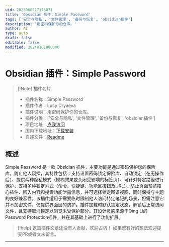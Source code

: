 ```yaml
---
uid: 2025060517175071
title: 'Obsidian 插件：Simple Password'
tags: ['安全与隐私', '文件管理', '备份与恢复', 'obsidian插件']
description: '用密码保护你的仓库。'
author: AI
type: auto
draft: false
editable: false
modified: 20240101000000
---
```


# Obsidian 插件：Simple Password

> [!Note] 插件名片
> - 插件名称：Simple Password
> - 插件作者：Lucy Dryaeva
> - 插件说明：用密码保护你的仓库。
> - 插件分类：['安全与隐私', '文件管理', '备份与恢复', 'obsidian插件']
> - 项目地址：[点我访问](https://github.com/ShadiestGoat/obsidian-simple-password)
> - 国内下载地址：[下载安装](https://pkmer.cn/products/plugin/pluginMarket/?simple-password)
> - 自述文件：[Readme](https://ghproxy.net/https://raw.githubusercontent.com/ShadiestGoat/obsidian-simple-password/master/README.md)



## 概述

Simple Password 是一款 Obsidian 插件，主要功能是通过密码保护您的保险库，防止他人窥探，其特性包括：支持设置密码锁定保险库、自动锁定（在无操作后）、提供两种隐私模式（模糊效果或关闭受影响的标签页）、可针对特定路径进行保护、支持多种锁定方式（命令、快捷键、功能区按钮及URL）、防止页面预览核心插件、嵌入内容和搜索功能泄露信息，并可选择锁定图谱视图，同时保持与主题的良好兼容性。该插件适用于需要临时限制他人访问特定笔记的场景，但需注意它并不加密文件，仅提供界面层的防护。插件加载时默认锁定状态，解锁后正常访问文件，且支持取消锁定以浏览未受保护部分。其设计灵感来源于Qing Li的Password Protection插件，并在其基础上进行了功能扩展。


> [!help] 
> 这篇插件文章还没有人贡献，欢迎占坑！
> 如果您有好的想法欢迎提交PR或者文末留言。
> 

---




